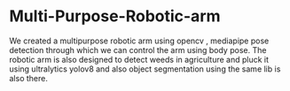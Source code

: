 # Multi-Purpose-Robotic-arm
We created a multipurpose robotic arm using opencv , mediapipe pose detection through which we can control the arm using body pose. The robotic arm is also designed to detect weeds in agriculture and pluck it using ultralytics yolov8 and also object segmentation using the same lib is also there.
